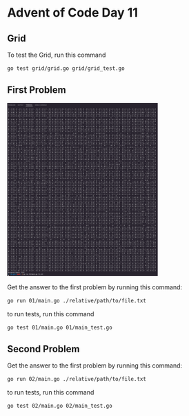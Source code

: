 # Advent of Code Day 11

## Grid

To test the Grid, run this command

```bash
go test grid/grid.go grid/grid_test.go
```

## First Problem

![Example of the command being run](./conway_1.gif)

Get the answer to the first problem by running this command:

```bash
go run 01/main.go ./relative/path/to/file.txt
```

to run tests, run this command

```bash
go test 01/main.go 01/main_test.go
```

## Second Problem

Get the answer to the first problem by running this command:

```bash
go run 02/main.go ./relative/path/to/file.txt
```

to run tests, run this command

```bash
go test 02/main.go 02/main_test.go
```
